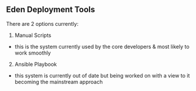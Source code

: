 Eden Deployment Tools
---------------------

There are 2 options currently:

1.  Manual Scripts
- this is the system currently used by the core developers & most likely to work smoothly

2.  Ansible Playbook
- this system is currently out of date but being worked on with a view to it becoming the mainstream approach
